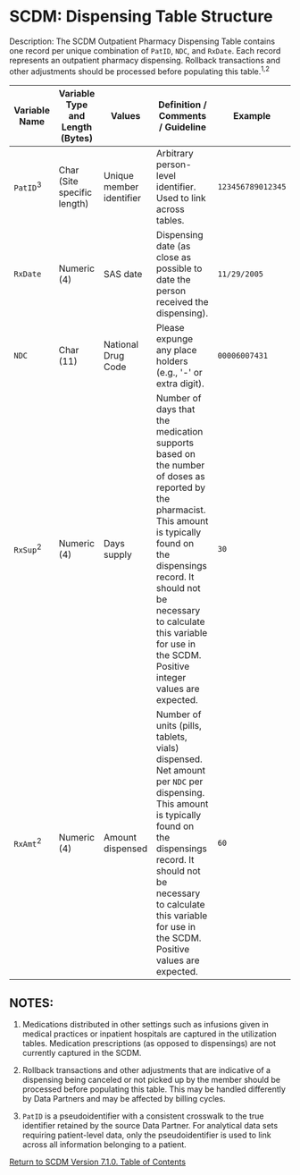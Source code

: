 # SCDM: Dispensing Table Structure

Description: The SCDM Outpatient Pharmacy Dispensing Table contains one record per unique combination of `PatID`, `NDC`, and `RxDate`. Each record represents an outpatient pharmacy dispensing. Rollback transactions and other adjustments should be processed before populating this table.<sup>1,2</sup>

| Variable Name | Variable Type and Length (Bytes) | Values | Definition / Comments / Guideline | Example |
| --- | --- | --- | --- | --- |
| `PatID`<sup>3</sup> | Char (Site specific length) | Unique member identifier | Arbitrary person-level identifier. Used to link across tables. | `123456789012345` |
| `RxDate` | Numeric (4) | SAS date | Dispensing date (as close as possible to date the person received the dispensing). | `11/29/2005` |
| `NDC` | Char (11) | National Drug Code | Please expunge any place holders (e.g., '-' or extra digit). | `00006007431` |
| `RxSup`<sup>2</sup> | Numeric (4) | Days supply | Number of days that the medication supports based on the number of doses as reported by the pharmacist. This amount is typically found on the dispensings record. It should not be necessary to calculate this variable for use in the SCDM. Positive integer values are expected. | `30` |
| `RxAmt`<sup>2</sup> | Numeric (4) | Amount dispensed | Number of units (pills, tablets, vials) dispensed. Net amount per `NDC` per dispensing. This amount is typically found on the dispensings record. It should not be necessary to calculate this variable for use in the SCDM. Positive values are expected. | `60` |

## NOTES:

1. Medications distributed in other settings such as infusions given in medical practices or inpatient hospitals are captured in the utilization tables. Medication prescriptions (as opposed to dispensings) are not currently captured in the SCDM.

2. Rollback transactions and other adjustments that are indicative of a dispensing being canceled or not picked up by the member should be processed before populating this table. This may be handled differently by Data Partners and may be affected by billing cycles.

3. `PatID` is a pseudoidentifier with a consistent crosswalk to the true identifier retained by the source Data Partner. For analytical data sets requiring patient-level data, only the pseudoidentifier is used to link across all information belonging to a patient.

[Return to SCDM Version 7.1.0. Table of Contents](atoc_scdm.md) 